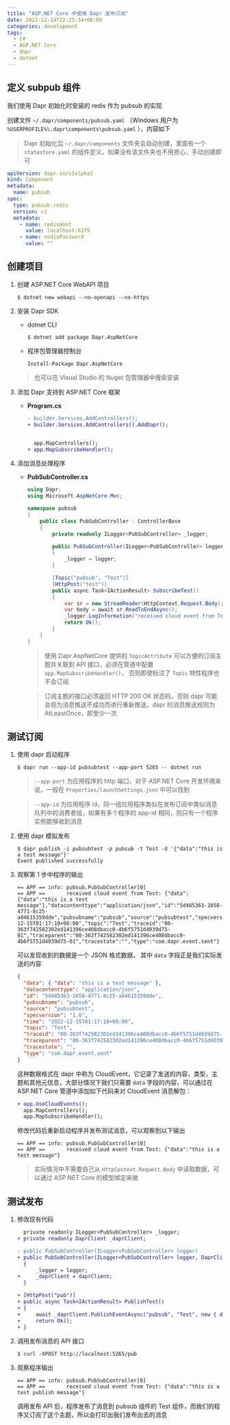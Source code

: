 ```yaml
---
title: "ASP.NET Core 中使用 Dapr 发布订阅"
date: 2022-12-14T22:25:34+08:00
categories: development
tags:
  - C#
  - ASP.NET Core
  - dapr
  - dotnet
---
```


## 定义 subpub 组件

我们使用 Dapr 初始化时安装的 redis 作为 pubsub 的实现

创建文件 `~/.dapr/components/pubsub.yaml` （Windows 用户为 `%USERPROFILE%\.dapr\components\pubsub.yaml` ），内容如下

> Dapr 初始化后 `~/.dapr/components` 文件夹会自动创建，里面有一个 `statestore.yaml` 的组件定义。如果没有该文件夹也不用担心，手动创建即可

```yaml
apiVersion: dapr.io/v1alpha1
kind: Component
metadata:
  name: pubsub
spec:
  type: pubsub.redis
  version: v1
  metadata:
    - name: redisHost
      value: localhost:6379
    - name: redisPassword
      value: ""
```

## 创建项目

1. 创建 ASP.NET Core WebAPI 项目

   ```shell
   $ dotnet new webapi --no-openapi --no-https
   ```

2. 安装 Dapr SDK

   - dotnet CLI

     ```shell
     $ dotnet add package Dapr.AspNetCore
     ```

   - 程序包管理器控制台

     ```pwsh
     Install-Package Dapr.AspNetCore
     ```

   > 也可以在 Visual Studio 的 Nuget 包管理器中搜索安装

3. 添加 Dapr 支持到 ASP.NET Core 框架

   - **Program.cs**

     ```diff
     - builder.Services.AddControllers();
     + builder.Services.AddControllers().AddDapr();


       app.MapControllers();
     + app.MapSubscribeHandler();
     ```

4. 添加消息处理程序

   - **PubSubController.cs**

     ```csharp
     using Dapr;
     using Microsoft.AspNetCore.Mvc;

     namespace pubsub
     {
         public class PubSubController : ControllerBase
         {
             private readonly ILogger<PubSubController> _logger;

             public PubSubController(ILogger<PubSubController> logger)
             {
                 _logger = logger;
             }

             [Topic("pubsub", "Test")]
             [HttpPost("test")]
             public async Task<IActionResult> SubscribeTest()
             {
                 var sr = new StreamReader(HttpContext.Request.Body);
                 var body = await sr.ReadToEndAsync();
                 _logger.LogInformation("received cloud event from Test: {message}", body);
                 return Ok();
             }
         }
     }
     ```

     > 使用 Dapr.AspNetCore 提供的 `TopicAttribute` 可以方便的订阅主题并关联到 API 接口，必须在管道中配置 `app.MapSubscribeHandler()`， 否则即使标注了 `Topic` 特性程序也不会订阅

     > 订阅主题的接口必须返回 HTTP 200 OK 状态码，否则 dapr 可能会视为消息推送不成功而进行重新推送，dapr 的消息推送规则为 AtLeastOnce，即至少一次

## 测试订阅

1. 使用 dapr 启动程序

   ```shell
   $ dapr run --app-id pubsubtest --app-port 5265 -- dotnet run
   ```

   > `--app-port` 为应用程序的 http 端口，对于 ASP.NET Core 开发环境来说，一般在 `Properties/launchSettings.json` 中可以找到

   > `--app-id` 为应用程序 id，同一组应用程序类似在发布订阅中类似消息队列中的消费者组，如果有多个程序的 app-id 相同，则只有一个程序实例能够收到消息

2. 使用 dapr 模拟发布

   ```shell
   $ dapr publish -i pubsubtest -p pubsub -t Test -d '{"data":"this is a test message"}'
   Event published successfully
   ```

3. 观察第 1 步中程序的输出

   ```shell
   == APP == info: pubsub.PubSubController[0]
   == APP ==       received cloud event from Test: {"data":{"data":"this is a test message"},"datacontenttype":"application/json","id":"5d485363-1658-4771-8c25-a84615359dde","pubsubname":"pubsub","source":"pubsubtest","specversion":"1.0","time":"2022-12-15T01:17:10+08:00","topic":"Test","traceid":"00-363f742582302ed141396ce408dbacc0-4b6f5751d4039d75-01","traceparent":"00-363f742582302ed141396ce408dbacc0-4b6f5751d4039d75-01","tracestate":"","type":"com.dapr.event.sent"}
   ```

   可以发现收到的数据是一个 JSON 格式数据， 其中 `data` 字段正是我们实际发送的内容

   ```json
   {
     "data": { "data": "this is a test message" },
     "datacontenttype": "application/json",
     "id": "5d485363-1658-4771-8c25-a84615359dde",
     "pubsubname": "pubsub",
     "source": "pubsubtest",
     "specversion": "1.0",
     "time": "2022-12-15T01:17:10+08:00",
     "topic": "Test",
     "traceid": "00-363f742582302ed141396ce408dbacc0-4b6f5751d4039d75-01",
     "traceparent": "00-363f742582302ed141396ce408dbacc0-4b6f5751d4039d75-01",
     "tracestate": "",
     "type": "com.dapr.event.sent"
   }
   ```

   这种数据格式在 dapr 中称为 CloudEvent，它记录了发送的内容，类型，主题和其他元信息，大部分情况下我们只需要 `data` 字段的内容，可以通过在 ASP.NET Core 管道中添加如下代码来对 CloudEvent 消息解包：

   ```diff
   + app.UseCloudEvents();
     app.MapControllers();
     app.MapSubscribeHandler();
   ```

   修改代码后重新启动程序并发布测试消息，可以观察到以下输出

   ```shell
   == APP == info: pubsub.PubSubController[0]
   == APP ==       received cloud event from Test: {"data":"this is a test message"}
   ```

   > 实际情况中不需要自己从 `HttpContext.Request.Body` 中读取数据，可以通过 ASP.NET Core 的模型绑定来做

## 测试发布

1. 修改现有代码

   ```diff
     private readonly ILogger<PubSubController> _logger;
   + private readonly DaprClient _daprClient;

   - public PubSubController(ILogger<PubSubController> logger)
   + public PubSubController(ILogger<PubSubController> logger, DaprClient daprClient)
     {
         _logger = logger;
   +     _daprClient = daprClient;
     }

   + [HttpPost("pub")]
   + public async Task<IActionResult> PublishTest()
   + {
   +     await _daprClient.PublishEventAsync("pubsub", "Test", new { data = "this is a test publish message" });
   +     return Ok();
   + }
   ```

2. 调用发布消息的 API 接口
   ```shell
   $ curl -XPOST http://localhost:5265/pub
   ```
3. 观察程序输出

   ```shell
   == APP == info: pubsub.PubSubController[0]
   == APP ==       received cloud event from Test: {"data":"this is a test publish message"}
   ```

   调用发布 API 后，程序发布了消息到 pubsub 组件的 Test 组件，而我们的程序又订阅了这个主题，所以会打印出我们发布出去的消息
